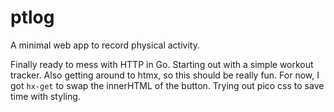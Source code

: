# ptlog

A minimal web app to record physical activity.

Finally ready to mess with HTTP in Go. Starting out with a simple workout tracker. Also getting around to htmx, so this should be really fun.
For now, I got `hx-get` to swap the innerHTML of the button. Trying out pico css to save time with styling.
